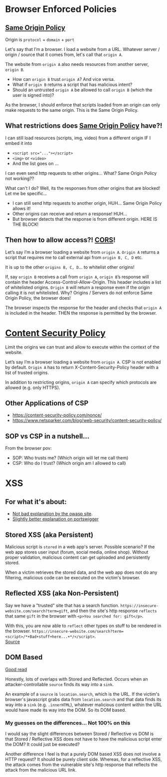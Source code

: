 # Browser Enforced Policies

## [Same Origin Policy](https://developer.mozilla.org/en-US/docs/Web/Security/Same-origin_policy)

Origin is `protocol` + `domain` + `port`

Let's say that I’m a browser. I load a website from a URL. Whatever server / origin / source that it comes from, let's call that `origin A`.

The website from `origin A` also needs resources from another server, `origin B`.
- How can `origin B` trust `origin A`? And vice versa.
- What if `origin B` returns a script that has malicious intent?
- Should an untrusted `origin A` be allowed to call `origin B` (which the user is signed into)?

As the browser, I should enforce that scripts loaded from an origin can only make requests to the same origin. This is the Same Origin Policy.

## What restrictions does [Same Origin Policy](https://developer.mozilla.org/en-US/docs/Web/Security/Same-origin_policy#cross-origin_network_access) have?!

I can still load resources (scripts, img, video) from a different origin IF I embed it into
- `<script src="..."></script>`
- `<img>` or `<video>`
- And the list goes on …

I can even send http requests to other origins... What? Same Origin Policy not working??

What can't I do? Well, its the responses from other origins that are blocked! Let me be specific...
- I can still send http requests to another origin, HUH... Same Origin Policy allows it!
- Other origins can receive and return a response! HUH...
- But browser detects that the response is from different origin. HERE IS THE BLOCK!

## Then how to allow access?! [CORS](https://developer.mozilla.org/en-US/docs/Web/HTTP/CORS)!

Let’s say I’m a browser loading a website from `origin A`. `Origin A` returns a script that requires me to call external api from `origin B, C, D` etc.

It is up to the other `origins B, C, D`... to whitelist other origins!

If, say `origin B` receives a call from `origin A`, `origin B`’s response will contain the header Access-Control-Allow-Origin. This header includes a list of whitelisted origins. `Origin B` will return a response even if the origin calling it is not whitelisted. Why? Origins / Servers do not enforce Same Origin Policy, the browser does!

The browser inspects the response for the header and checks that `origin A` is included in the header. THEN the response is permitted by the browser.

# [Content Security Policy](https://developer.mozilla.org/en-US/docs/Web/HTTP/CSP)

Limit the origins we can trust and allow to execute within the context of the website.

Let’s say I’m a browser loading a website from `origin A`. CSP is not enabled by default. `Origin A` has to return X-Content-Security-Policy header with a list of trusted origins.

In addition to restricting origins, `origin A` can specify which protocols are allowed (e.g. only HTTPS).

## Other Applications of CSP
- https://content-security-policy.com/nonce/
- https://www.netsparker.com/blog/web-security/content-security-policy/


## SOP vs CSP in a nutshell...
From the browser pov:
- SOP: Who trusts me? (Which origin will let me call them)
- CSP: Who do I trust? (Which origin am I allowed to call)


# XSS

## For what it's about:
- [Not bad explanation by the owasp site](https://owasp.org/www-community/attacks/xss/).
- [Slightly better explanation on portswigger](https://portswigger.net/web-security/cross-site-scripting)

## Stored XSS (aka Persistent)
Malicious script is `stored` in a web app's server. Possible scenario? If the web app stores user input (forum, social media, online shop). Without proper validation, malicious content can get uploaded and persistently stored.

When a victim retrieves the stored data, and the web app does not do any filtering, malicious code can be executed on the victim's browser.

## Reflected XSS (aka Non-Persistent)
Say we have a "trusted" site that has a search function. `https://insecure-website.com/search?term=gift`, and then the site's http response `reflects` that same `gift` in the browser with `<p>You searched for: gift</p>`.

With this, you are now able to `reflect` other types on stuff to be rendered in the browser. `https://insecure-website.com/search?term=<script>/*+Bad+stuff+here...+*/</script>`. \
[Source](https://portswigger.net/web-security/cross-site-scripting/reflected)

## DOM Based
[Good read](https://portswigger.net/web-security/cross-site-scripting/dom-based)

Honestly, lots of overlaps with Stored and Reflected. Occurs when an attacker-controllable `source` finds its way into a `sink`.

An example of a `source` is `location.search`, which is the URL. If the victim's browser's javascript grabs data from `location.search` and that data finds its way into a `sink` (e.g. `.innerHTML`), whatever malicious content within the URL would have made its way into the DOM. So its DOM based.


### My guesses on the differences... Not 100% on this
I would say the slight differences between Stored / Reflective vs DOM is that Stored / Reflective XSS does not have to have the malicious script enter the DOM? It could just be executed?

Another difference I feel is that a purely DOM based XSS does not involve a HTTP request? It should be purely client side. Whereas, for a reflective XSS, the attack comes from the vulnerable site's http response that reflects the attack from the malicious URL link.
